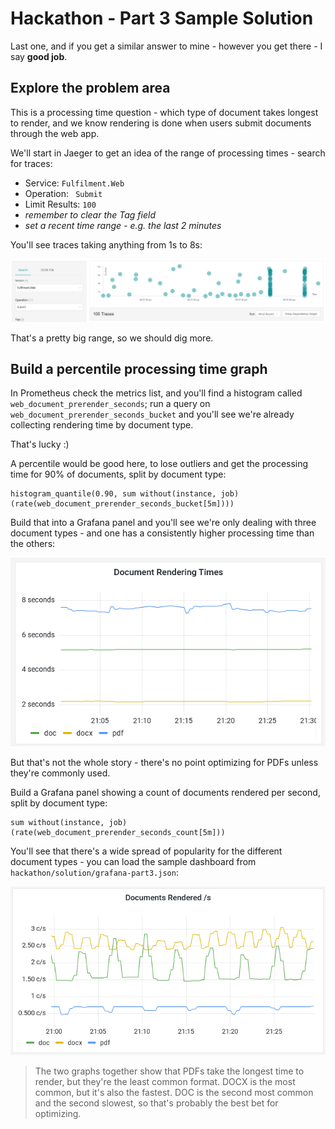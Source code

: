 # Hackathon - Part 3 Sample Solution

Last one, and if you get a similar answer to mine - however you get there - I say **good job**.

## Explore the problem area

This is a processing time question - which type of document takes longest to render, and we know rendering is done when users submit documents through the web app.

We'll start in Jaeger to get an idea of the range of processing times - search for traces:

- Service: `Fulfilment.Web`
- Operation: ` Submit`
- Limit Results: `100`
- _remember to clear the Tag field_
- _set a recent time range - e.g. the last 2 minutes_

You'll see traces taking anything from 1s to 8s:

![](../../img/hackathon-part3-traces.png)

That's a pretty big range, so we should dig more.

## Build a percentile processing time graph

In Prometheus check the metrics list, and you'll find a histogram called `web_document_prerender_seconds`; run a query on `web_document_prerender_seconds_bucket` and you'll see we're already collecting rendering time by document type.

That's lucky :)

A percentile would be good here, to lose outliers and get the processing time for 90% of documents, split by document type:

```
histogram_quantile(0.90, sum without(instance, job)(rate(web_document_prerender_seconds_bucket[5m])))
```

Build that into a Grafana panel and you'll see we're only dealing with three document types - and one has a consistently higher processing time than the others:

![](../../img/hackathon-part3-rendering-time.png)


But that's not the whole story - there's no point optimizing for PDFs unless they're commonly used.

Build a Grafana panel showing a count of documents rendered per second, split by document type:

```
sum without(instance, job)(rate(web_document_prerender_seconds_count[5m]))
```

You'll see that there's a wide spread of popularity for the different document types - you can load the sample dashboard from `hackathon/solution/grafana-part3.json`:

![](../../img/hackathon-part3-rendering-count.png)

> The two graphs together show that PDFs take the longest time to render, but they're the least common format. DOCX is the most common, but it's also the fastest. DOC is the second most common and the second slowest, so that's probably the best bet for optimizing.